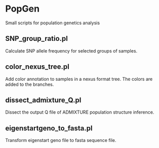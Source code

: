 # PopGen
Small scripts for population genetics analysis

## SNP_group_ratio.pl
Calculate SNP allele frequency for selected groups of samples.

## color_nexus_tree.pl
Add color annotation to samples in a nexus format tree. The colors are added to the branches.

## dissect_admixture_Q.pl
Dissect the output Q file of ADMIXTURE population structure inference.

## eigenstartgeno_to_fasta.pl
Transform eigenstart geno file to fasta sequence file.
